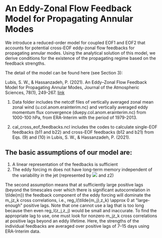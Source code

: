 # An Eddy-Zonal Flow Feedback Model for Propagating Annular Modes

We introduce a reduced-order model for coupled EOF1 and EOF2 that accounts for potential cross-EOF eddy-zonal flow feedbacks for propagating annular modes. Using the analytical solution of this model, we derive conditions for the existence of the propagating regime based on the feedback strengths.

The detail of the model can be found here (see Section 3):

Lubis, S. W., & Hassanzadeh, P. (2021). An Eddy–Zonal Flow Feedback Model for Propagating Annular Modes, Journal of the Atmospheric Sciences, 78(1), 249-267. [link](https://journals.ametsoc.org/view/journals/atsc/78/1/jas-d-20-0214.1.xml)

1. Data folder includes the netcdf files of vertically averaged zonal mean zonal wind (u.col.anom.erainterim.nc) and vertically averaged eddy momentum flux convergence (duepy.col.anom.erainterim.nc) from 1000-100 hPa, from ERA-Interim with the period of 1979-2013.

2. cal_cross_eof_feedbacks.ncl includes the codes to calculate single-EOF feedbacks (b11 and b22) and cross-EOF feedbacks (b12 and b21) from Eqs. (9) and (10) in Lubis, S. W., & Hassanzadeh, P. (2021).

## The basic assumptions of our model are:
1. A linear representation of the feedbacks is sufficient
2. The eddy forcing m does not have long-term memory independent of the variability in the jet (represented by <img src="https://render.githubusercontent.com/render/math?math=z_1"> and z2)

The second assumption means that at sufficiently large positive lags (beyond the timescales over which there is significant autocorrelation in \tilde{m}) the feedback component of the eddy forcing will dominate the m_jz_k cross correlations, i.e., reg_l(\tilde{m_j},z_k) \approx 0 at "large-enough" positive lags. Note that one cannot use a lag that is too long because then even reg_l(z_j,z_j) would be small and inaccurate. To find the appropriate lag to use, one must look for nonzero m_jz_k cross correlations at positive lags beyond an eddy lifetime. Here, the strengths of the individual feedbacks are averaged over positive lags of 7–15 days using ERA-Interim data.
